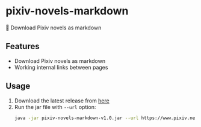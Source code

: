 # pixiv-novels-markdown

📘 Download Pixiv novels as markdown

## Features

- Download Pixiv novels as markdown
- Working internal links between pages

## Usage

1. Download the latest release from [here](https://github.com/yuuahp/pixiv-novels-markdown/releases/latest)
2. Run the jar file with `--url` option:
   ```bash
   java -jar pixiv-novels-markdown-v1.0.jar --url https://www.pixiv.net/novel/show.php?id=00000000
   ```
